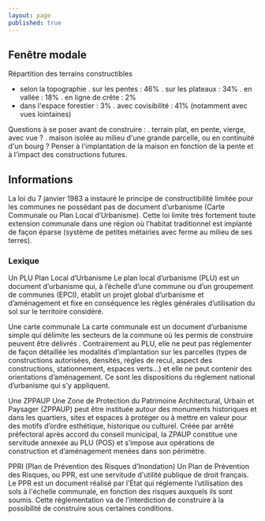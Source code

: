 ```yaml
---
layout: page
published: true
---
```


## Fenêtre modale
Répartition des terrains constructibles
- selon la topographie
. sur les pentes : 46%
. sur les plateaux : 34%
. en vallée : 18%
. en ligne de crête : 2%
- dans l'espace forestier : 3%
. avec covisibilité : 41% (notamment avec vues lointaines)

Questions à se poser avant de construire :
. terrain plat, en pente, vierge, avec vue ?
. maison isolée au milieu d'une grande parcelle, ou en continuité d'un bourg ?
Penser à l'implantation de la maison en fonction de la pente et à l'impact des constructions futures.

## Informations
La loi du 7 janvier 1983 a instauré le principe de constructibilité limitée pour les communes ne possédant pas de document d’urbanisme (Carte Communale ou Plan Local d’Urbanisme). Cette loi limite très fortement toute extension communale dans une région où l’habitat traditionnel est implanté de façon éparse (système de petites métairies avec ferme au milieu de ses terres).

### Lexique
Un PLU Plan Local d’Urbanisme
Le plan local d’urbanisme (PLU) est un document d’urbanisme qui, à l’échelle d’une commune ou d’un groupement de communes (EPCI), établit un projet global d’urbanisme et d’aménagement et fixe en conséquence les règles générales d’utilisation du sol sur le territoire considéré.

Une carte communale 
La carte communale est un document d’urbanisme simple qui délimite les secteurs de la commune où les permis de construire peuvent être délivrés .
Contrairement au PLU, elle ne peut pas réglementer de façon détaillée les modalités d’implantation sur les parcelles (types de constructions autorisées, densités, règles de recul, aspect des constructions, stationnement, espaces verts…) et elle ne peut contenir des orientations d’aménagement. Ce sont les dispositions du règlement national d’urbanisme qui s’y appliquent.

Une ZPPAUP 
Une  Zone de Protection du Patrimoine Architectural, Urbain et Paysager (ZPPAUP) peut être instituée autour des monuments historiques et dans les quartiers, sites et espaces à protéger ou à mettre en valeur pour des motifs d’ordre esthétique, historique ou culturel.
Créée par arrêté préfectoral après accord du conseil municipal, la ZPAUP constitue une servitude annexée au PLU (POS) et s’impose aux opérations de construction et d’aménagement menées dans son périmètre.

PPRI (Plan de Prévention des Risques d’Inondation)
Un Plan de Prévention des Risques, ou PPR, est une servitude d'utilité publique de droit français.
Le PPR est un document réalisé par l’État qui réglemente l’utilisation des sols à l'échelle communale, en fonction des risques auxquels ils sont soumis. Cette réglementation va de l’interdiction de construire à la possibilité de construire sous certaines conditions.